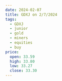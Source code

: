 ```yaml
---
date: 2024-02-07
title: GDXJ on 2/7/2024
tags: 
  - GDXJ
  - junior
  - gold
  - miners
  - equities
  - buy
price:
  open: 33.59
  high: 33.80
  low: 33.27
  close: 33.30
---
```

<div class="post">
<snapshot-grid 
    :reports="['2024/02/06/CTA/GDXJ', '2024/02/07/CTA/GDXJ', '2024/02/07/MTP/GDXJ']"
    chart="2024/02/07/Chart/GDXJ"
/>
<p>

</p>
<p>

</p>
</div>